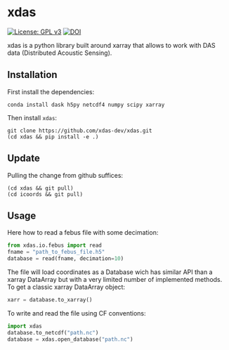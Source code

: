 # xdas

[![License: GPL v3](https://img.shields.io/badge/License-GPLv3-blue.svg)](https://www.gnu.org/licenses/gpl-3.0)
[![DOI](https://zenodo.org/badge/560867006.svg)](https://zenodo.org/badge/latestdoi/560867006)

xdas is a python library built around xarray that allows to work with DAS data 
(Distributed Acoustic Sensing).

## Installation

First install the dependencies:

    conda install dask h5py netcdf4 numpy scipy xarray

Then install ```xdas```:

    git clone https://github.com/xdas-dev/xdas.git
    (cd xdas && pip install -e .)

## Update

Pulling the change from github suffices:

    (cd xdas && git pull)
    (cd icoords && git pull)

## Usage

Here how to read a febus file with some decimation:

```python
from xdas.io.febus import read
fname = "path_to_febus_file.h5"
database = read(fname, decimation=10)
```
The file will load coordinates as a Database wich has similar API than a xarray DataArray but with a very limited number of implemented methods. To get a classic xarray DataArray object:

```python
xarr = database.to_xarray()
```

To write and read the file using CF conventions:

```python
import xdas
database.to_netcdf("path.nc")
database = xdas.open_database("path.nc")
```
